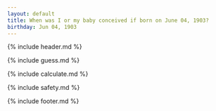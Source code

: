 ```yaml
---
layout: default
title: When was I or my baby conceived if born on June 04, 1903?
birthday: Jun 04, 1903
---
```


{% include header.md %}

{% include guess.md %}

{% include calculate.md %}

{% include safety.md %}

{% include footer.md %}



